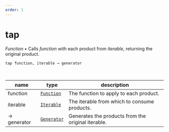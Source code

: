```yaml
---
order: 1
---
```

# tap

_Function_ &bull; Calls _function_ with each product from _iterable_, returning the original product.

<pre><code>tap function, iterable &rarr; generator</code></pre>
<br>

| name | type | description |
|------|------|-------------|
|function|[`Function`][Function]|The function to apply to each product.|
|iterable|[`Iterable`][Iterable]|The iterable from which to consume products.|
|&rarr; generator|[`Generator`][Generator]|Generates the products from the original iterable.|




[Function]: https://developer.mozilla.org/en-US/docs/Web/JavaScript/Reference/Global_Objects/Function
[Iterable]: #
[Generator]: #